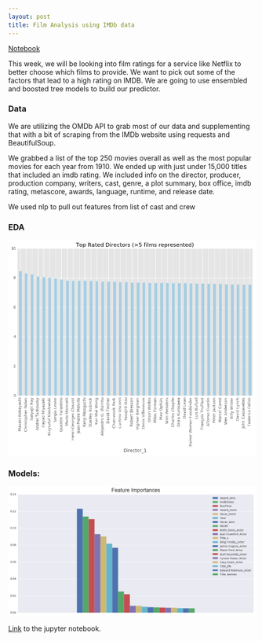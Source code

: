 ```yaml
---
layout: post
title: Film Analysis using IMDb data
---
```


<a href="https://git.generalassemb.ly/anthonysull/project-6-apis-randomforests/blob/master/Project-6_IMDB-titles_2.ipynb">Notebook</a>

This week, we will be looking into film ratings for a service like Netflix to better choose which films to provide. We want to pick out some of the factors that lead to a high rating on IMDB. We are going to use ensembled and boosted tree models to build our predictor.

### Data
We are utilizing the OMDb API to grab most of our data and supplementing that with a bit of scraping from the IMDb website using requests and BeautifulSoup.

We grabbed a list of the top 250 movies overall as well as the most popular movies for each year from 1910. We ended up with just under 15,000 titles that included an imdb rating. We included info on the director, producer, production company, writers, cast, genre, a plot summary, box office, imdb rating, metascore, awards, language, runtime, and release date.

We used nlp to pull out features from list of cast and crew

### EDA

![](../images/Project6/output_121_1.png)

### Models:

![](../images/Project6/output_251_0.png)

<a href="https://git.generalassemb.ly/anthonysull/project-6-apis-randomforests/blob/master/Project-6_IMDB-titles_2.ipynb">Link</a> to the jupyter notebook. 

